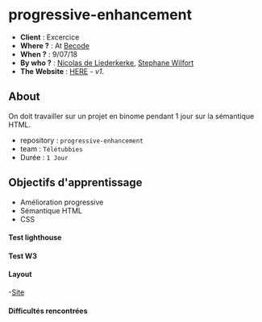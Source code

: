 # progressive-enhancement

- **Client** : Excercice
- **Where ?** : At [Becode]()
- **When ?** :  9/07/18
- **By who ?** : [Nicolas de Liederkerke](https://github.com/Liedekerke), [Stephane Wilfort](https://github.com/wilfort) 
- **The Website** : [HERE](https://wilfort.github.io/progressive-enhancement/) - *v1*.

## About

On doit travailler sur un projet en binome pendant 1 jour sur la sémantique HTML.

- repository : `progressive-enhancement`
- team : `Télétubbies`
- Durée : `1 Jour`

## Objectifs d'apprentissage

- Amélioration progressive
- Sémantique HTML
- CSS

#### Test lighthouse


#### Test W3

#### Layout

-[Site](https://medium.com/scribe/il-ny-a-rien-de-bien-ni-de-mal-3d46a2d2e263
   )

#### Difficultés rencontrées
